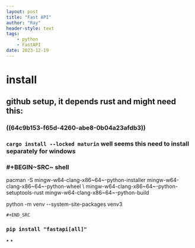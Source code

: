 ```yaml
---
layout: post
title: "Fast API"
author: "Ray"
header-style: text
tags:
    - python
    - FastAPI
date: 2023-12-19
---
```


# install

## github setup, it depends rust and might need this:

### ((64c9b153-f65d-4260-abe8-0b04a23afdb3))

### `cargo install --locked maturin` well seems this need to install separately for windows

### #+BEGIN~SRC~ shell

pacman -S mingw-w64-clang-x86~64~-python-installer
mingw-w64-clang-x86~64~-python-wheel \\
mingw-w64-clang-x86~64~-python-setuptools-rust
mingw-w64-clang-x86~64~-python-build

python -m venv --system-site-packages venv3

```{=org}
#+END_SRC
```
### `pip install "fastapi[all]"`

\* \*
